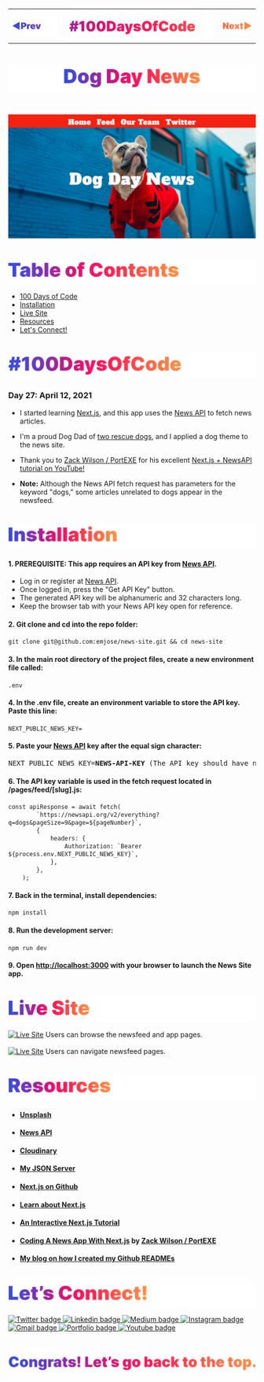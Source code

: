 <p id="header"><p>

<table><tr>
<td> <a href="https://github.com/emjose/model-minority-myth/#header"><img src="Assets/header-left.png" alt="previous" style="width: 200px;"/></a> </td>
<td> <a href="https://github.com/emjose/one-hundred/#header"><img src="Assets/header-center.png" alt="100 days of code" style="width: 580px;"/></a> </td>
<td> <a href="https://github.com/emjose/crypto-tracker/#header"><img src="Assets/header-right.png" alt="next" style="width: 200px;"/></a> </td>
</tr></table>

<br>

<p id="project-title"><p>

<a href=#table-of-contents>![News Site](Assets/inter-027-news-site.png)</a> 

<br>

<a href="https://news-site-emjose.vercel.app/">![News Site](Assets/preview-027-news-site.png)</a> 

#

<p id="table-of-contents"><p>

<a href=#table-of-contents>![Table of Contents](Assets/inter-toc.png)</a>  

- [100 Days of Code](#100days)
- [Installation](#installation)
- [Live Site](#live-site)
- [Resources](#resources)
- [Let's Connect!](#lets-connect) 

#

<p id="100days"><p>

<a href=#100days>![#100DaysOfCode](Assets/inter-100hash.png)</a>  

### Day 27: April 12, 2021
- I started learning <a href="https://nextjs.org/">Next.js</a>, and this app uses the <a href="https://newsapi.org/">News API</a> to fetch news articles.
  
- I'm a proud Dog Dad of <a href="https://www.instagram.com/cocodottie/">two rescue dogs</a>, and I applied a dog theme to the news site.

- Thank you to <a href="https://github.com/portexe">Zack Wilson / PortEXE</a> for his excellent <a href="https://youtu.be/xtItzwYG6oQ">Next.js + NewsAPI tutorial on YouTube!</a>
  
- **Note:** Although the News API fetch request has parameters for the keyword "dogs," some articles unrelated to dogs appear in the newsfeed.

#

<p id="installation"><p>

<a href=#installation>![Installation](Assets/inter-installation.png)</a>

#### 1. PREREQUISITE: This app requires an API key from [News API](https://newsapi.org/).
- Log in or register at [News API](https://newsapi.org/).
- Once logged in, press the "Get API Key" button.
- The generated API key will be alphanumeric and 32 characters long.
- Keep the browser tab with your News API key open for reference.
#### 2. Git clone and cd into the repo folder:
``` 
git clone git@github.com:emjose/news-site.git && cd news-site 
```
#### 3. In the main root directory of the project files, create a new environment file called:
```
.env
```
#### 4. In the .env file, create an environment variable to store the API key. Paste this line:
```
NEXT_PUBLIC_NEWS_KEY=
```
#### 5. Paste your [News API](https://newsapi.org/) key after the equal sign character:
<pre>
NEXT_PUBLIC_NEWS_KEY=<b>NEWS-API-KEY</b> (The API key should have no spaces or dashes)
</pre>
#### 6. The API key variable is used in the fetch request located in /pages/feed/[slug].js:
```
const apiResponse = await fetch(
        `https://newsapi.org/v2/everything?q=dogs&pageSize=9&page=${pageNumber}`,
        {
            headers: {
                Authorization: `Bearer ${process.env.NEXT_PUBLIC_NEWS_KEY}`,
            },
        },
    );
```
#### 7. Back in the terminal, install dependencies:
```
npm install
```
#### 8. Run the development server:
```
npm run dev
```
#### 9. Open [http://localhost:3000](http://localhost:3000) with your browser to launch the News Site app.

#

<p id="live-site"><p>

<a href="https://news-site-emjose.vercel.app/">![Live Site](Assets/inter-live-site.png)</a>

<a href="https://news-site-emjose.vercel.app/">![Live Site](Assets/027-news-site-1.gif)</a>
Users can browse the newsfeed and app pages.
<br>
<br>
<a href="https://news-site-emjose.vercel.app/">![Live Site](Assets/027-news-site-2.gif)</a>
Users can navigate newsfeed pages.

#

<p id="resources"><p>

<a href=#resources>![Resources](Assets/inter-resources.png)</a>  

- #### [Unsplash](https://unsplash.com/)

- #### [News API](https://newsapi.org/) 

- #### [Cloudinary](https://cloudinary.com/)

- #### [My JSON Server](https://my-json-server.typicode.com/)

- #### [Next.js on Github](https://github.com/vercel/next.js/) 

- #### [Learn about Next.js](https://nextjs.org/docs)  

- #### [An Interactive Next.js Tutorial](https://nextjs.org/learn)  

- #### [Coding A News App With Next.js](https://youtu.be/xtItzwYG6oQ) by [Zack Wilson / PortEXE](https://www.youtube.com/channel/UCjGQyJCSU_VVMTu5nigonqg)

- #### [My blog on how I created my Github READMEs](https://emmanueljose.medium.com/readme-a-makeover-story-b9c7be37a6de?sk=7ae6623d365409d875753e4604e42ffd) 

#

<p id="lets-connect"><p>

<a href=#lets-connect>![Let's Connect!](Assets/inter-lets-connect.png)</a>

<p><a href="https://twitter.com/Emmanuel_Labor"><img src="https://img.shields.io/badge/twitter-%231DA1F2.svg?&style=for-the-badge&logo=twitter&logoColor=white" height=30 width=90 alt="Twitter badge"> <a href="https://www.linkedin.com/in/emmanuelpjose/"><img src="https://img.shields.io/badge/linkedin-%230064e7.svg?&style=for-the-badge&logo=linkedin&logoColor=white" height=30 width=90 alt="Linkedin badge"> <a href="https://emmanueljose.medium.com/"><img src="https://img.shields.io/badge/medium-%238700f5.svg?&style=for-the-badge&logo=medium&logoColor=white" height=30 width=90 alt="Medium badge"> <a href="https://www.instagram.com/emmanuel_jose/"><img src="https://img.shields.io/badge/instagram-%23ff0077.svg?&style=for-the-badge&logo=instagram&logoColor=white" height=30 width=90 alt="Instagram badge"> <a href="mailto:emjose@gmail.com"><img src="https://img.shields.io/badge/gmail-%23fd1745.svg?&style=for-the-badge&logo=gmail&logoColor=white" height=30 width=90 alt="Gmail badge"> <a href="https://www.emmanuel-jose.com/"><img src="https://img.shields.io/badge/portfolio-%23FF0000.svg?&style=for-the-badge&logoColor=white" height=30 width=90 alt="Portfolio badge"> <a href="https://github.com/emjose"><img src="https://img.shields.io/badge/github-%23ff8e44.svg?&style=for-the-badge&logo=github&logoColor=white" height=30 width=90 alt="Youtube badge"></p>

#

<a href=#header>![Back to Top](Assets/inter-congrats.png)</a> 



<!-- #

<p id="app-launch"><p>

<a href=#app-launch>![App Launch](Assets/inter-app-launch.png)</a> -->

<!-- This is a [Next.js](https://nextjs.org/) project bootstrapped with [`create-next-app`](https://github.com/vercel/next.js/tree/canary/packages/create-next-app). -->

<!-- ## Getting Started -->

<!-- First, run the development server: -->


<!-- ```bash
npm run dev
# or
yarn dev
``` -->


<!-- You can start editing the page by modifying `pages/index.js`. The page auto-updates as you edit the file.

[API routes](https://nextjs.org/docs/api-routes/introduction) can be accessed on [http://localhost:3000/api/hello](http://localhost:3000/api/hello). This endpoint can be edited in `pages/api/hello.js`.

The `pages/api` directory is mapped to `/api/*`. Files in this directory are treated as [API routes](https://nextjs.org/docs/api-routes/introduction) instead of React pages. -->

<!-- ## Learn More -->

<!-- To learn more about Next.js, take a look at the following resources:

- [Next.js Documentation](https://nextjs.org/docs) - learn about Next.js features and API.
- [Learn Next.js](https://nextjs.org/learn) - an interactive Next.js tutorial.

You can check out [the Next.js GitHub repository](https://github.com/vercel/next.js/) - your feedback and contributions are welcome!

# -->

<!-- ## Deploy on Vercel -->

<!-- The easiest way to deploy your Next.js app is to use the [Vercel Platform](https://vercel.com/new?utm_medium=default-template&filter=next.js&utm_source=create-next-app&utm_campaign=create-next-app-readme) from the creators of Next.js.

Check out our [Next.js deployment documentation](https://nextjs.org/docs/deployment) for more details. -->